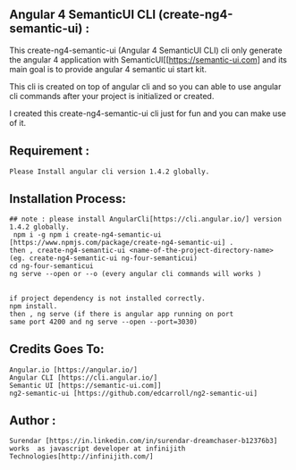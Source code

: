 ## Angular 4 SemanticUI CLI (create-ng4-semantic-ui) :

  This create-ng4-semantic-ui (Angular 4 SemanticUI CLI) cli only generate the angular 4 application 
  with SemanticUI[[https://semantic-ui.com] and its main goal is to provide angular 4 semantic ui 
  start kit.
  
  This cli is created on top of angular cli and so you can able to use angular cli commands after your 
  project is initialized or created.
  
  I created this create-ng4-semantic-ui cli just for fun and you can make use of it.
  
## Requirement :
    Please Install angular cli version 1.4.2 globally.
    
## Installation Process:
    ## note : please install AngularCli[https://cli.angular.io/] version 1.4.2 globally.
     npm i -g npm i create-ng4-semantic-ui [https://www.npmjs.com/package/create-ng4-semantic-ui] .
    then , create-ng4-semantic-ui <name-of-the-project-directory-name> (eg. create-ng4-semantic-ui ng-four-semanticui)
    cd ng-four-semanticui
    ng serve --open or --o (every angular cli commands will works )
##
    if project dependency is not installed correctly.
    npm install.
    then , ng serve (if there is angular app running on port 
    same port 4200 and ng serve --open --port=3030)
    
## Credits Goes To:
    Angular.io [https://angular.io/]
    Angular CLI [https://cli.angular.io/]
    Semantic UI [https://semantic-ui.com]]
    ng2-semantic-ui [https://github.com/edcarroll/ng2-semantic-ui]

## Author :
    Surendar [https://in.linkedin.com/in/surendar-dreamchaser-b12376b3]  works  as javascript developer at infinijith Technologies[http://infinijith.com/]

